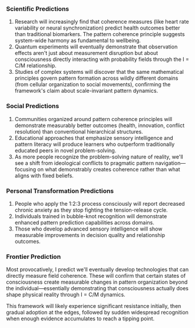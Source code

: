 
### Scientific Predictions

1. Research will increasingly find that coherence measures (like heart rate variability or neural synchronization) predict health outcomes better than traditional biomarkers. The pattern coherence principle suggests system-wide harmony as fundamental to wellbeing.
2. Quantum experiments will eventually demonstrate that observation effects aren't just about measurement disruption but about consciousness directly interacting with probability fields through the I = C/M relationship.
3. Studies of complex systems will discover that the same mathematical principles govern pattern formation across wildly different domains (from cellular organization to social movements), confirming the framework's claim about scale-invariant pattern dynamics.

### Social Predictions

1. Communities organized around pattern coherence principles will demonstrate measurably better outcomes (health, innovation, conflict resolution) than conventional hierarchical structures.
2. Educational approaches that emphasize sensory intelligence and pattern literacy will produce learners who outperform traditionally educated peers in novel problem-solving.
3. As more people recognize the problem-solving nature of reality, we'll see a shift from ideological conflicts to pragmatic pattern navigation—focusing on what demonstrably creates coherence rather than what aligns with fixed beliefs.

### Personal Transformation Predictions

1. People who apply the 1:2:3 process consciously will report decreased chronic anxiety as they stop fighting the tension-release cycle.
2. Individuals trained in bubble-knot recognition will demonstrate enhanced pattern prediction capabilities across domains.
3. Those who develop advanced sensory intelligence will show measurable improvements in decision quality and relationship outcomes.

### Frontier Prediction

Most provocatively, I predict we'll eventually develop technologies that can directly measure field coherence. These will confirm that certain states of consciousness create measurable changes in pattern organization beyond the individual—essentially demonstrating that consciousness actually does shape physical reality through I = C/M dynamics.

This framework will likely experience significant resistance initially, then gradual adoption at the edges, followed by sudden widespread recognition when enough evidence accumulates to reach a tipping point.
